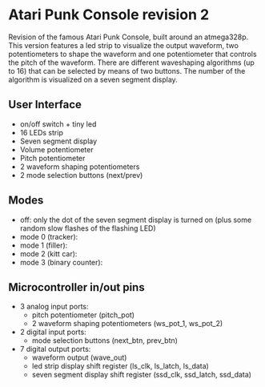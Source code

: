 # Atari Punk Console revision 2
Revision of the famous Atari Punk Console, built around an atmega328p.
This version features a led strip to visualize the output waveform, two potentiometers to shape the waveform and one potentiometer that controls the pitch of the waveform.
There are different waveshaping algorithms (up to 16) that can be selected by means of two buttons. The number of the algorithm is visualized on a seven segment display.


## User Interface
- on/off switch + tiny led
- 16 LEDs strip
- Seven segment display
- Volume potentiometer
- Pitch potentiometer
- 2 waveform shaping potentiometers
- 2 mode selection buttons (next/prev)


## Modes
- off: only the dot of the seven segment display is turned on (plus some random slow flashes of the flashing LED)
- mode 0 (tracker):
- mode 1 (filler):
- mode 2 (kitt car):
- mode 3 (binary counter):


## Microcontroller in/out pins
- 3 analog input ports:
    - pitch potentiometer (pitch_pot)
    - 2 waveform shaping potentiometers (ws_pot_1, ws_pot_2)
- 2 digital input ports:
    - mode selection buttons (next_btn, prev_btn)
- 7 digital output ports:
    - waveform output (wave_out)
    - led strip display shift register (ls_clk, ls_latch, ls_data)
    - seven segment display shift register (ssd_clk, ssd_latch, ssd_data)

